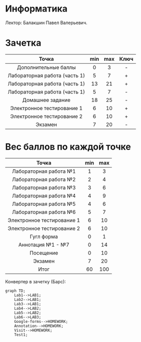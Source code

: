 # Информатика 

Лектор: Балакшин Павел Валерьевич.

# Зачетка
Точка | min | max | Ключ |
| :---: | :---: | :---: | :---: |
Дополнительные баллы | 0 | 3 | - 
Лабораторная работа (часть 1) | 5 | 7 | + |
Лабораторная работа (часть 1) | 13 | 21 | + |
Лабораторная работа (часть 1) | 5 | 7 | - |
Домашнее задание | 18 | 25 | - |
Электронное тестирование 1 | 6 | 10 | +
Электронное тестирование 2 | 6 | 10 | +
Экзамен | 7 | 20 | -

# Вес баллов по каждой точке
Точка | min | max |
| :---: | :---: | :---: |
Лабораторная работа №1 | 1 | 3 |
Лабораторная работа №2 | 2 | 4 |
Лабораторная работа №3 | 3 | 6 |
Лабораторная работа №4 | 4 | 9 |
Лабораторная работа №5 | 4 | 6 |
Лабораторная работа №6 | 5 | 7 |
Электронное тестирование 1 | 6 | 10 |
Электронное тестирование 2 | 6 | 10 |
Гугл форма | 0 | 1 |
Аннотация №1 - №7 | 0 | 14 |
Посещение | 0 | 10 |
Экзамен | 7 | 20 |
Итог | 60 | 100 |

Конвертер в зачетку (Барс):
```mermaid
graph TD;
    Lab1-->LAB1;
    Lab2-->LAB1;
    Lab3-->LAB1;
    Lab4-->LAB2;
    Lab5-->LAB2;
    Lab6-->LAB3;
    Google-forms-->HOMEWORK;
    Annotation-->HOMEWORK;
    Visit-->HOMEWORK;
    Test1;
```

